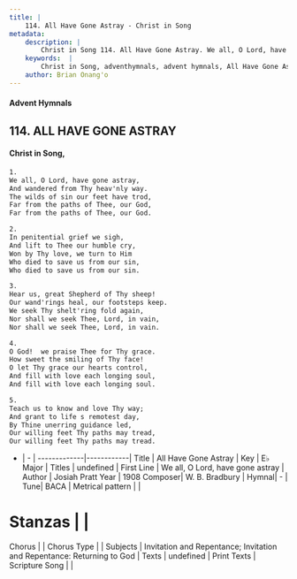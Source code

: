 ```yaml
---
title: |
    114. All Have Gone Astray - Christ in Song
metadata:
    description: |
        Christ in Song 114. All Have Gone Astray. We all, O Lord, have gone astray, And wandered from Thy heav'nly way. The wilds of sin our feet have trod, Far from the paths of Thee, our God, Far from the paths of Thee, our God.
    keywords:  |
        Christ in Song, adventhymnals, advent hymnals, All Have Gone Astray, We all, O Lord, have gone astray. 
    author: Brian Onang'o
---
```


#### Advent Hymnals
## 114. ALL HAVE GONE ASTRAY
####  Christ in Song,

```txt
1.
We all, O Lord, have gone astray,
And wandered from Thy heav'nly way.
The wilds of sin our feet have trod,
Far from the paths of Thee, our God,
Far from the paths of Thee, our God.

2.
In penitential grief we sigh,
And lift to Thee our humble cry,
Won by Thy love, we turn to Him
Who died to save us from our sin,
Who died to save us from our sin.

3.
Hear us, great Shepherd of Thy sheep!
Our wand'rings heal, our footsteps keep.
We seek Thy shelt'ring fold again,  
Nor shall we seek Thee, Lord, in vain,
Nor shall we seek Thee, Lord, in vain.

4.
O God!  we praise Thee for Thy grace.
How sweet the smiling of Thy face!
O let Thy grace our hearts control,
And fill with love each longing soul,
And fill with love each longing soul.

5.
Teach us to know and love Thy way;
And grant to life s remotest day,
By Thine unerring guidance led,
Our willing feet Thy paths may tread,
Our willing feet Thy paths may tread.

```

- |   -  |
-------------|------------|
Title | All Have Gone Astray |
Key | E♭ Major |
Titles | undefined |
First Line | We all, O Lord, have gone astray |
Author | Josiah Pratt
Year | 1908
Composer| W. B. Bradbury |
Hymnal|  - |
Tune| BACA |
Metrical pattern | |
# Stanzas |  |
Chorus |  |
Chorus Type |  |
Subjects | Invitation and Repentance; Invitation and Repentance: Returning to God |
Texts | undefined |
Print Texts | 
Scripture Song |  |
    

